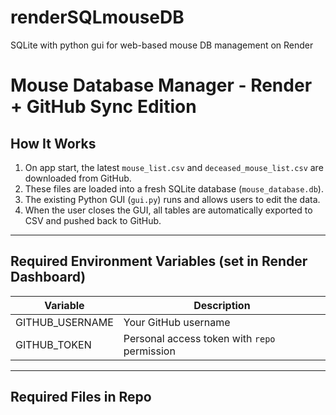 # renderSQLmouseDB
SQLite with python gui for web-based mouse DB management on Render

# Mouse Database Manager - Render + GitHub Sync Edition

## How It Works
1. On app start, the latest `mouse_list.csv` and `deceased_mouse_list.csv` are downloaded from GitHub.
2. These files are loaded into a fresh SQLite database (`mouse_database.db`).
3. The existing Python GUI (`gui.py`) runs and allows users to edit the data.
4. When the user closes the GUI, all tables are automatically exported to CSV and pushed back to GitHub.

---

## Required Environment Variables (set in Render Dashboard)
| Variable | Description |
|---|---|
| GITHUB_USERNAME | Your GitHub username |
| GITHUB_TOKEN | Personal access token with `repo` permission |

---

## Required Files in Repo

